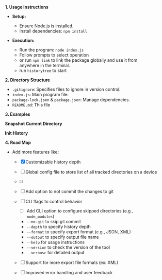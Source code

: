 **1. Usage Instructions**

- **Setup:**
  - Ensure Node.js is installed.
  - Install dependencies: `npm install`

- **Execution:**
  - Run the program: `node index.js`
  - Follow prompts to select operation
  - or run `npm link` to link the package globally and use it from anywhere in the terminal.
  - run `historytree` to start

**2. Directory Structure**
- `.gitignore`: Specifies files to ignore in version control.
- `index.js`: Main program file.
- `package-lock.json` & `package.json`: Manage dependencies.
- `README.md`: This file

**3. Examples**

**Snapshot Current Directory**

**Init History**

**4. Road Map**
- Add more features like:
  - [x] Customizable history depth
  - [ ] Global config file to store list of all tracked directories on a device
  - [ ] 
  - [ ] Add option to not commit the changes to git
  - [ ] CLI flags to control behavior 
    - [ ] Add CLI option to configure skipped directories (e.g., `node_modules`)
    - `--no-git` to skip git commit
    - `--depth` to specify history depth
    - `--format` to specify export format (e.g., JSON, XML)
    - `--output` to specify output file name
    - `--help` for usage instructions
    - `--version` to check the version of the tool
    - `--verbose` for detailed output
  - [ ] Support for more export file formats (ex: XML)
  - [ ] Improved error handling and user feedback


